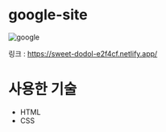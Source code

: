 # google-site
![google](https://github.com/kangjinyong2/google-site-1/assets/66777943/412c9bd7-048d-4f83-92a4-eede8bb62427)

링크 : https://sweet-dodol-e2f4cf.netlify.app/


# 사용한 기술

* HTML
* CSS
